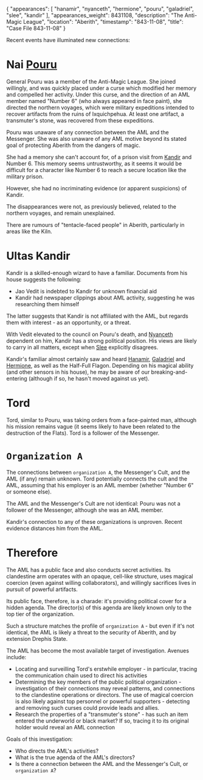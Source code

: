 {
    "appearances": [
        "hanamir",
        "nyanceth",
        "hermione",
        "pouru",
        "galadriel",
        "slee",
        "kandir"
    ],
    "appearances_weight": 8431108,
    "description": "The Anti-Magic League",
    "location": "Aberith",
    "timestamp": "843-11-08",
    "title": "Case File 843-11-08"
}

Recent events have illuminated new connections:

# Nai [Pouru](/characters/pouru/)

General Pouru was a member of the Anti-Magic League. She joined willingly, and was quickly placed under a curse which modified her memory and compelled her activity. Under this curse, and the direction of an AML member named "Number 6" (who always appeared in face paint), she directed the northern voyages, which were military expeditions intended to recover artifacts from the ruins of Ixquichpehua. At least one artifact, a transmuter's stone, was recovered from these expeditions.

Pouru was unaware of any connection between the AML and the Messenger. She was also unaware of any AML motive beyond its stated goal of protecting Aberith from the dangers of magic.

She had a memory she can't account for, of a prison visit from [Kandir](/characters/kandir/) and Number 6. This memory seems untrustworthy, as it seems it would be difficult for a character like Number 6 to reach a secure location like the military prison.

However, she had no incriminating evidence (or apparent suspicions) of Kandir.

The disappearances were not, as previously believed, related to the northern voyages, and remain unexplained.

There are rumours of "tentacle-faced people" in Aberith, particularly in areas like the Kiln.

# Ultas Kandir

Kandir is a skilled-enough wizard to have a familiar. Documents from his house suggests the following:

* Jao Vedit is indebted to Kandir for unknown financial aid
* Kandir had newspaper clippings about AML activity, suggesting he was researching them himself

The latter suggests that Kandir is not affiliated with the AML, but regards them with interest - as an opportunity, or a threat.

With Vedit elevated to the council on Pouru's death, and [Nyanceth](/characters/nyanceth/) dependent on him, Kandir has a strong political position. His views are likely to carry in all matters, except when [Slee](/characters/slee/) explicitly disagrees.

Kandir's familiar almost certainly saw and heard [Hanamir](/characters/hanamir/), [Galadriel](/characters/galadriel/) and [Hermione](/characters/hermione/), as well as the Half-Full Flagon. Depending on his magical ability (and other sensors in his house), he may be aware of our breaking-and-entering (although if so, he hasn't moved against us yet).

# Tord

Tord, similar to Pouru, was taking orders from a face-painted man, although his mission remains vague (it seems likely to have been related to the destruction of the Flats). Tord is a follower of the Messenger.

# `Organization A`

The connections between `organization A`, the Messenger's Cult, and the AML (if any) remain unknown. Tord potentially connects the cult and the AML, assuming that his employer is an AML member (whether "Number 6" or someone else).

The AML and the Messenger's Cult are not identical: Pouru was not a follower of the Messenger, although she was an AML member.

Kandir's connection to any of these organizations is unproven. Recent evidence distances him from the AML.

# Therefore

The AML has a public face and also conducts secret activities. Its clandestine arm operates with an opaque, cell-like structure, uses magical coercion (even against willing collaborators), and willingly sacrifices lives in pursuit of powerful artifacts.

Its public face, therefore, is a charade: it's providing political cover for a hidden agenda. The director(s) of this agenda are likely known only to the top tier of the organization.

Such a structure matches the profile of `organization A` - but even if it's not identical, the AML is likely a threat to the security of Aberith, and by extension Drephis State.

The AML has become the most available target of investigation. Avenues include:

* Locating and surveilling Tord's erstwhile employer - in particular, tracing the communication chain used to direct his activities
* Determining the key members of the public political organization - investigation of their connections may reveal patterns, and connections to the clandestine operations or directors. The use of magical coercion is also likely against top personnel or powerful supporters - detecting and removing such curses could provide leads and allies.
* Research the properties of a "transmuter's stone" - has such an item entered the underworld or black market? If so, tracing it to its original holder would reveal an AML connection

Goals of this investigation:

* Who directs the AML's activities?
* What is the true agenda of the AML's directors?
* Is there a connection between the AML and the Messenger's Cult, or `organization A`?
